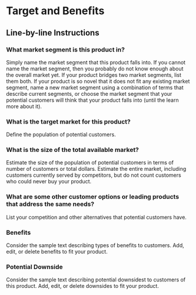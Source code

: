 # Target and Benefits

## Line-by-line Instructions

### What market segment is this product in?

Simply name the market segment that this product falls into. If you cannot name the market segment, then you probably do not know enough about the overall market yet. If your product bridges two market segments, list them both. If your product is so novel that it does not fit any existing market segment, name a new market segment using a combination of terms that describe current segments, or choose the market segment that your potential customers will think that your product falls into (until the learn more about it).

### What is the target market for this product?

Define the population of potential customers.

### What is the size of the total available market?

Estimate the size of the population of potential customers in terms of number of customers or total dollars. Estimate the entire market, including customers currently served by competitors, but do not count customers who could never buy your product.

### What are some other customer options or leading products that address the same needs?

List your competition and other alternatives that potential customers have.

### Benefits

Consider the sample text describing types of benefits to customers. Add, edit, or delete benefits to fit your product.

### Potential Downside

Consider the sample text describing potential downsidest to customers of this product. Add, edit, or delete downsides to fit your product.
